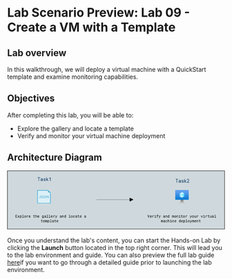 # Lab Scenario Preview: Lab 09 - Create a VM with a Template

## Lab overview

In this walkthrough, we will deploy a virtual machine with a QuickStart template and examine monitoring capabilities.

## Objectives

After completing this lab, you will be able to:

- Explore the gallery and locate a template
- Verify and monitor your virtual machine deployment

## Architecture Diagram

![](../images/az900lab09.PNG)

Once you understand the lab's content, you can start the Hands-on Lab by clicking the **Launch** button located in the top right corner. This will lead you to the lab environment and guide. You can also preview the full lab guide [here](https://experience.cloudlabs.ai/#/labguidepreview/744594bc-b2fa-478c-afd9-014e65382243)if you want to go through a detailed guide prior to launching the lab environment. 
